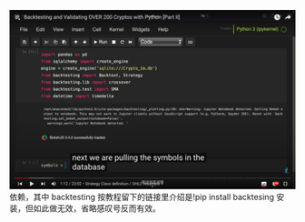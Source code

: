 ![](./img/2022-07-27-18-23-51.png)  
依赖，其中 backtesting 按教程留下的链接里介绍是!pip install backtesing 安装，但如此做无效，省略感叹号反而有效。
